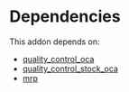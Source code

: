 # Dependencies

This addon depends on:

- [quality_control_oca](https://github.com/bringout/oca-mrp)
- [quality_control_stock_oca](https://github.com/bringout/oca-mrp)
- [mrp](https://github.com/bringout/oca-ocb-mrp/tree/4269a50148a6094a51e088d2ef69a6430f5da390/odoo-bringout-oca-ocb-mrp)
